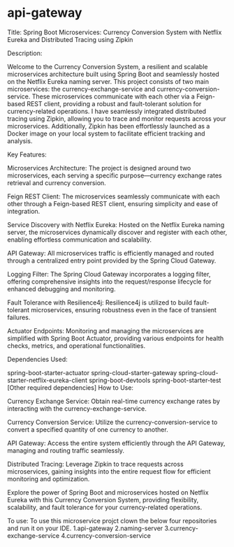 # api-gateway

Title: Spring Boot Microservices: Currency Conversion System with Netflix Eureka and Distributed Tracing using Zipkin

Description:

Welcome to the Currency Conversion System, a resilient and scalable microservices architecture built using Spring Boot and seamlessly hosted on the Netflix Eureka naming server. This project consists of two main microservices: the currency-exchange-service and currency-conversion-service. These microservices communicate with each other via a Feign-based REST client, providing a robust and fault-tolerant solution for currency-related operations. I have seamlessly integrated distributed tracing using Zipkin, allowing you to trace and monitor requests across your microservices. Additionally, Zipkin has been effortlessly launched as a Docker image on your local system to facilitate efficient tracking and analysis.

Key Features:

Microservices Architecture: The project is designed around two microservices, each serving a specific purpose—currency exchange rates retrieval and currency conversion.

Feign REST Client: The microservices seamlessly communicate with each other through a Feign-based REST client, ensuring simplicity and ease of integration.

Service Discovery with Netflix Eureka: Hosted on the Netflix Eureka naming server, the microservices dynamically discover and register with each other, enabling effortless communication and scalability.

API Gateway: All microservices traffic is efficiently managed and routed through a centralized entry point provided by the Spring Cloud Gateway.

Logging Filter: The Spring Cloud Gateway incorporates a logging filter, offering comprehensive insights into the request/response lifecycle for enhanced debugging and monitoring.

Fault Tolerance with Resilience4j: Resilience4j is utilized to build fault-tolerant microservices, ensuring robustness even in the face of transient failures.

Actuator Endpoints: Monitoring and managing the microservices are simplified with Spring Boot Actuator, providing various endpoints for health checks, metrics, and operational functionalities.

Dependencies Used:

spring-boot-starter-actuator
spring-cloud-starter-gateway
spring-cloud-starter-netflix-eureka-client
spring-boot-devtools
spring-boot-starter-test
[Other required dependencies]
How to Use:

Currency Exchange Service: Obtain real-time currency exchange rates by interacting with the currency-exchange-service.

Currency Conversion Service: Utilize the currency-conversion-service to convert a specified quantity of one currency to another.

API Gateway: Access the entire system efficiently through the API Gateway, managing and routing traffic seamlessly.

Distributed Tracing: Leverage Zipkin to trace requests across microservices, gaining insights into the entire request flow for efficient monitoring and optimization.

Explore the power of Spring Boot and microservices hosted on Netflix Eureka with this Currency Conversion System, providing flexibility, scalability, and fault tolerance for your currency-related operations.

To use: To use this microservice projct clown the below four repositories and run it on your IDE.
1.api-gateway
2.naming-server
3.currency-exchange-service
4.currency-conversion-service
